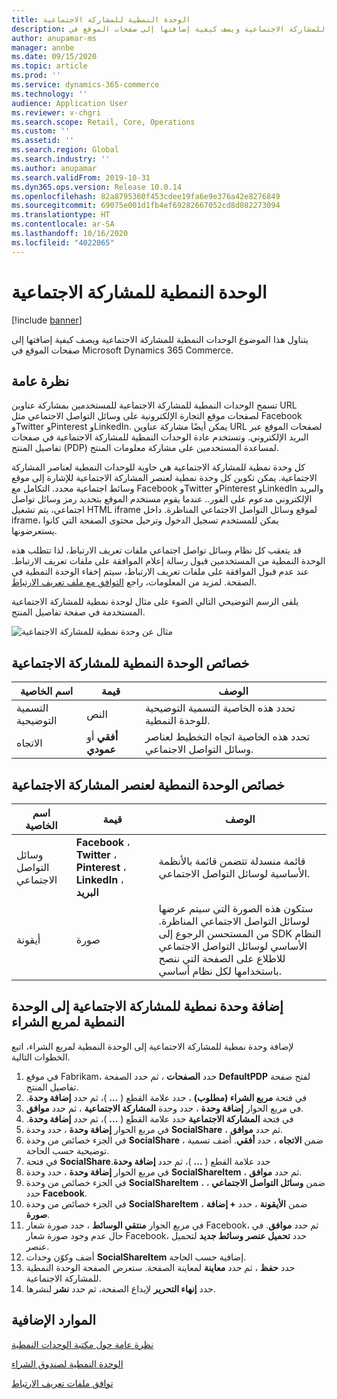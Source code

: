 ```yaml
---
title: الوحدة النمطية للمشاركة الاجتماعية
description: يتناول هذا الموضوع الوحدات النمطية للمشاركة الاجتماعية ويصف كيفية إضافتها إلى صفحات الموقع في Microsoft Dynamics 365 Commerce.
author: anupamar-ms
manager: annbe
ms.date: 09/15/2020
ms.topic: article
ms.prod: ''
ms.service: dynamics-365-commerce
ms.technology: ''
audience: Application User
ms.reviewer: v-chgri
ms.search.scope: Retail, Core, Operations
ms.custom: ''
ms.assetid: ''
ms.search.region: Global
ms.search.industry: ''
ms.author: anupamar
ms.search.validFrom: 2019-10-31
ms.dyn365.ops.version: Release 10.0.14
ms.openlocfilehash: 82a8795360f453cdee19fa6e9e376a42e8276849
ms.sourcegitcommit: 69075e001d1fb4ef69282667052cd8d082273094
ms.translationtype: HT
ms.contentlocale: ar-SA
ms.lasthandoff: 10/16/2020
ms.locfileid: "4022065"
---
```

# <a name="social-share-module"></a>الوحدة النمطية للمشاركة الاجتماعية

[!include [banner](includes/banner.md)]

يتناول هذا الموضوع الوحدات النمطية للمشاركة الاجتماعية ويصف كيفية إضافتها إلى صفحات الموقع في Microsoft Dynamics 365 Commerce.

## <a name="overview"></a>نظرة عامة

تسمح الوحدات النمطية للمشاركة الاجتماعية للمستخدمين بمشاركة عناوين URL لصفحات موقع التجارة الإلكترونية على وسائل التواصل الاجتماعي مثل Facebook وTwitter وPinterest وLinkedIn. يمكن أيضًا مشاركة عناوين URL لصفحات الموقع عبر البريد الإلكتروني. وتستخدم عادة الوحدات النمطية للمشاركة الاجتماعية في صفحات تفاصيل المنتج (PDP) لمساعدة المستخدمين على مشاركة معلومات المنتج.

كل وحدة نمطية للمشاركة الاجتماعية هي حاوية للوحدات النمطية لعناصر المشاركة الاجتماعية. يمكن تكوين كل وحدة نمطية لعنصر المشاركة الاجتماعية للإشارة إلى موقع وسائط اجتماعية محدد. التكامل مع Facebook وTwitter وPinterest وLinkedIn والبريد الإلكتروني مدعوم على الفور.. عندما يقوم مستخدم الموقع بتحديد رمز وسائل تواصل اجتماعي، يتم تشغيل HTML iframe لموقع وسائل التواصل الاجتماعي المناظرة. داخل iframe، يمكن للمستخدم تسجيل الدخول وترحيل محتوى الصفحة التي كانوا يستعرضونها.

قد يتعقب كل نظام وسائل تواصل اجتماعي ملفات تعريف الارتباط، لذا تتطلب هذه الوحدة النمطية من المستخدمين قبول رسالة إعلام الموافقة على ملفات تعريف الارتباط. عند عدم قبول الموافقة على ملفات تعريف الارتباط، سيتم إخفاء الوحدة النمطية في الصفحة. لمزيد من المعلومات، راجع [التوافق مع ملف تعريف الارتباط](cookie-compliance.md).

يلقى الرسم التوضيحي التالي الضوء على مثال لوحدة نمطية للمشاركة الاجتماعية المستخدمة في صفحة تفاصيل المنتج.

![مثال عن وحدة نمطية للمشاركة الاجتماعية](./media/ecommerce-socialshare.png)

## <a name="social-share-module-properties"></a>خصائص الوحدة النمطية للمشاركة الاجتماعية

| اسم الخاصية             | قيمة                 | الوصف |
|---------------------------|-----------------------|-------------|
| التسمية التوضيحية                  | النص | تحدد هذه الخاصية التسمية التوضيحية للوحدة النمطية. |
| الاتجاه | **أفقي** أو **عمودي**  | تحدد هذه الخاصية اتجاه التخطيط لعناصر وسائل التواصل الاجتماعي. |

## <a name="social-share-item-module-properties"></a>خصائص الوحدة النمطية لعنصر المشاركة الاجتماعية
| اسم الخاصية             | قيمة                 | الوصف |
|---------------------------|-----------------------|-------------|
| وسائل التواصل الاجتماعي              | **Facebook** ، **Twitter** ، **Pinterest** ، **LinkedIn** ، **البريد** | قائمة منسدلة تتضمن قائمة بالأنظمة الأساسية لوسائل التواصل الاجتماعي. |
| أيقونة |صورة    | ستكون هذه الصورة التي سيتم عرضها لوسائل التواصل الاجتماعي المناظرة. من المستحسن الرجوع إلى SDK النظام الأساسي لوسائل التواصل الاجتماعي للاطلاع على الصفحة التي ننصح باستخدامها لكل نظام أساسي. |

## <a name="add-a-social-share-module-to-a-buy-box-module"></a>إضافة وحدة نمطية للمشاركة الاجتماعية إلى الوحدة النمطية لمربع الشراء

لإضافة وحدة نمطية للمشاركة الاجتماعية إلى الوحدة النمطية لمربع الشراء، اتبع الخطوات التالية.

1. في موقع Fabrikam، حدد **الصفحات** ، ثم حدد الصفحة **DefaultPDP** لفتح صفحة تفاصيل المنتج. 
1. في فتحة **مربع الشراء (مطلوب)‬‬‏‫** ، حدد علامة القطع ( **...** )، ثم حدد **إضافة وحدة**.
1. في مربع الحوار **إضافة وحدة** ، حدد وحدة **المشاركة الاجتماعية‬** ، ثم حدد **موافق**.
1. في فتحة **المشاركة الاجتماعية‬‬‏‫** حدد علامة القطع ( **...** )، ثم حدد **إضافة وحدة**.
1. في مربع الحوار **إضافة وحدة** ، حدد وحدة **SocialShare‬** ، ثم حدد **موافق**.
1. في الجزء خصائص من وحدة **SocialShare** ، ضمن **الاتجاه** ، حدد **أفقي**. أضف تسمية توضيحية حسب الحاجة.
1. في فتحة **SocialShare‬‬‏‫** حدد علامة القطع ( **...** )، ثم حدد **إضافة وحدة**.
1. في مربع الحوار **إضافة وحدة** ، حدد وحدة **SocialShareItem‬** ، ثم حدد **موافق**.
1. في الجزء خصائص من وحدة **SocialShareItem** ، ضمن **وسائل التواصل الاجتماعي** ، حدد **Facebook**.
1. في الجزء خصائص من وحدة **SocialShareItem** ، ضمن **الأيقونة** ، حدد **+ إضافة صورة**.
1. في مربع الحوار **منتقي الوسائط** ، حدد صورة شعار Facebook، ثم حدد **موافق**. في حال عدم وجود صورة شعار Facebook، حدد **تحميل عنصر وسائط جديد** لتحميل عنصر.
1. أضف وكوّن وحدات **SocialShareItem** إضافية حسب الحاجة.
1. حدد **حفظ** ، ثم حدد **معاينة** لمعاينة الصفحة. ستعرض الصفحة الوحدة النمطية للمشاركة الاجتماعية.
1. حدد **إنهاء التحرير** لإيداع الصفحة، ثم حدد **نشر** لنشرها.

## <a name="additional-resources"></a>الموارد الإضافية

[نظرة عامة حول مكتبة الوحدات النمطية](starter-kit-overview.md)

[الوحدة النمطية لصندوق الشراء](add-buy-box.md)

[توافق ملفات تعريف الارتباط](cookie-compliance.md)
